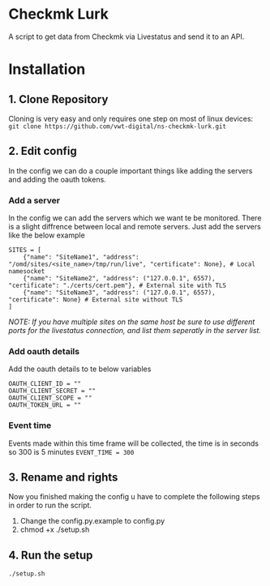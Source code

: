 # Checkmk Lurk

A script to get data from Checkmk via Livestatus and send it to an API.

# Installation
## 1. Clone Repository 
Cloning is very easy and only requires one step on most of linux devices:
`git clone https://github.com/vwt-digital/ns-checkmk-lurk.git `  
## 2. Edit config
In the config we can do a couple important things like adding the servers and adding the oauth tokens.
### Add a server
In the config we can add the servers which we want te be monitored. There is a slight diffrence between local and remote servers. Just add the servers like the below example

```
SITES = [
    {"name": "SiteName1", "address": "/omd/sites/<site_name>/tmp/run/live", "certificate": None}, # Local namesocket
    {"name": "SiteName2", "address": ("127.0.0.1", 6557), "certificate": "./certs/cert.pem"}, # External site with TLS
    {"name": "SiteName3", "address": ("127.0.0.1", 6557), "certificate": None} # External site without TLS
]
```
*NOTE:  If you have multiple sites on the same host be sure to use different ports for the livestatus connection, and list them seperatly in the server list.*

### Add oauth details
Add the oauth details to te below variables

    OAUTH_CLIENT_ID = ""  
    OAUTH_CLIENT_SECRET = ""  
    OAUTH_CLIENT_SCOPE = ""  
    OAUTH_TOKEN_URL = ""

### Event time
Events made within this time frame will be collected, the time is in seconds so 300 is 5 minutes
`EVENT_TIME = 300` 

## 3. Rename and rights
Now you finished making the config u have to complete the following steps in order to run the script.

1. Change the config.py.example to config.py
2. chmod +x ./setup.sh

## 4. Run the setup

`./setup.sh`
